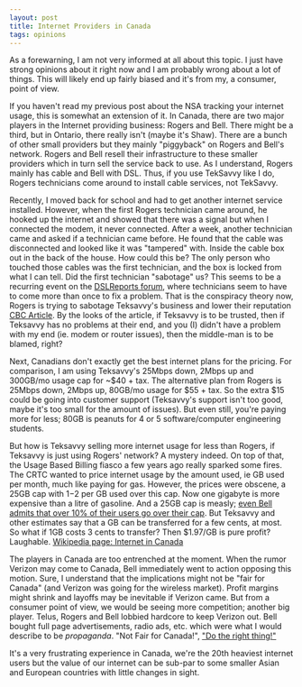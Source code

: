 ```yaml
---
layout: post
title: Internet Providers in Canada
tags: opinions
---
```


As a forewarning, I am not very informed at all about this topic.  I just have strong opinions about it right now and I am probably wrong about a lot of things.  This will likely end up fairly biased and it's from my, a consumer, point of view.  

If you haven't read my previous post about the NSA tracking your internet usage, this is somewhat an extension of it.  In Canada, there are two major players in the Internet providing business: Rogers and Bell.  There might be a third, but in Ontario, there really isn't (maybe it's Shaw).  There are a bunch of other small providers but they mainly "piggyback" on Rogers and Bell's network.  Rogers and Bell resell their infrastructure to these smaller providers which in turn sell the service back to use.  As I understand, Rogers mainly has cable and Bell with DSL.  Thus, if you use TekSavvy like I do, Rogers technicians come around to install cable services, not TekSavvy.

Recently, I moved back for school and had to get another internet service installed.  However, when the first Rogers technician came around, he hooked up the internet and showed that there was a signal but when I connected the modem, it never connected.  After a week, another technician came and asked if a technician came before.  He found that the cable was disconnected and looked like it was "tampered" with.  Inside the cable box out in the back of the house.  How could this be?  The only person who touched those cables was the first technician, and the box is locked from what I can tell.  Did the first technician "sabotage" us?  This seems to be a recurring event on the [DSLReports forum](http://www.dslreports.com/forum/teksavvy), where technicians seem to have to come more than once to fix a problem.  That is the conspiracy theory now, Rogers is trying to sabotage Teksavvy's business and lower their reputation [CBC Article](http://www.cbc.ca/news/canada/ottawa/some-teksavvy-internet-customers-upset-by-long-service-outages-1.1309647).  By the looks of the article, if Teksavvy is to be trusted, then if Teksavvy has no problems at their end, and you (I) didn't have a problem with my end (ie. modem or router issues), then the middle-man is to be blamed, right?

Next, Canadians don't exactly get the best internet plans for the pricing.  For comparison, I am using Teksavvy's 25Mbps down, 2Mbps up and 300GB/mo usage cap for ~$40 + tax.  The alternative plan from Rogers is 25Mbps down, 2Mbps up, 80GB/mo usage for $55 + tax.  So the extra $15 could be going into customer support (Teksavvy's support isn't too good, maybe it's too small for the amount of issues).  But even still, you're paying more for less; 80GB is peanuts for 4 or 5 software/computer engineering students.

But how is Teksavvy selling more internet usage for less than Rogers, if Teksavvy is just using Rogers' network? A mystery indeed.  On top of that, the Usage Based Billing fiasco a few years ago really sparked some fires.  The CRTC wanted to price internet usage by the amount used, ie GB used per month, much like paying for gas.  However, the prices were obscene, a 25GB cap with $1-$2 per GB used over this cap.  Now one gigabyte is more expensive than a litre of gasoline.  And a 25GB cap is measly; [even Bell admits that over 10% of their users go over their cap](http://www.thestar.com/business/personal_finance/spending_saving/2011/02/06/geist_the_real_reason_we_pay_so_much_for_internet.html).  But Teksavvy and other estimates say that a GB can be transferred for a few cents, at most.  So what if 1GB costs 3 cents to transfer?  Then $1.97/GB is pure profit?  Laughable.
[Wikipedia page: Internet in Canada](http://en.wikipedia.org/wiki/Internet_in_Canada)

The players in Canada are too entrenched at the moment.  When the rumor Verizon may come to Canada, Bell immediately went to action opposing this motion. Sure, I understand that the implications might not be "fair for Canada" (and Verizon was going for the wireless market).  Profit margins might shrink and layoffs may be inevitable if Verizon came.  But from a consumer point of view, we would be seeing more competition; another big player.  Telus, Rogers and Bell lobbied hardcore to keep Verizon out.  Bell bought full page advertisements, radio ads, etc. which were what I would describe to be *propaganda*.  "Not Fair for Canada!", ["Do the right thing!"](http://wiki.teamfortress.com/wiki/File:Propaganda_Poster_3rd.jpg)

It's a very frustrating experience in Canada, we're the 20th heaviest internet users but the value of our internet can be sub-par to some smaller Asian and European countries with little changes in sight.  